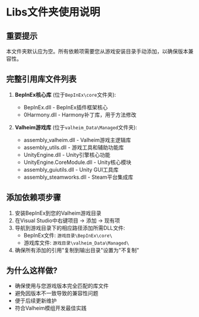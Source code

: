 # Libs文件夹使用说明

## 重要提示
本文件夹默认应为空。所有依赖项需要您从游戏安装目录手动添加，以确保版本兼容性。

## 完整引用库文件列表
1. **BepInEx核心库** (位于`BepInEx\core`文件夹):
   - BepInEx.dll - BepInEx插件框架核心
   - 0Harmony.dll - Harmony补丁库，用于方法修改

2. **Valheim游戏库** (位于`valheim_Data\Managed`文件夹):
   - assembly_valheim.dll - Valheim游戏主逻辑库
   - assembly_utils.dll - 游戏工具和辅助功能库
   - UnityEngine.dll - Unity引擎核心功能
   - UnityEngine.CoreModule.dll - Unity核心模块
   - assembly_guiutils.dll - Unity GUI工具库
   - assembly_steamworks.dll - Steam平台集成库

## 添加依赖项步骤
1. 安装BepInEx到您的Valheim游戏目录
2. 在Visual Studio中右键项目 → 添加 → 现有项
3. 导航到游戏目录下的相应路径添加所需DLL文件:
   - BepInEx文件: `游戏目录\BepInEx\core\`
   - 游戏库文件: `游戏目录\valheim_Data\Managed\`
4. 确保所有添加的引用"复制到输出目录"设置为"不复制"

## 为什么这样做?
- 确保使用与您游戏版本完全匹配的库文件
- 避免因版本不一致导致的兼容性问题
- 便于后续更新维护
- 符合Valheim模组开发最佳实践

